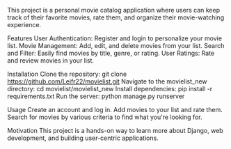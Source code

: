 This project is a personal movie catalog application where users can keep track of their favorite movies, rate them, and organize their movie-watching experience.

Features
User Authentication: Register and login to personalize your movie list.
Movie Management: Add, edit, and delete movies from your list.
Search and Filter: Easily find movies by title, genre, or rating.
User Ratings: Rate and review movies in your list.

Installation
Clone the repository:
git clone https://github.com/Leifr22/movielist.git
Navigate to the movielist_new directory:
cd movielist/movielist_new
Install dependencies:
pip install -r requirements.txt
Run the server:
python manage.py runserver

Usage
Create an account and log in.
Add movies to your list and rate them.
Search for movies by various criteria to find what you're looking for.

Motivation
This project is a hands-on way to learn more about Django, web development, and building user-centric applications.
